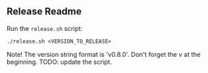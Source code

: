 ## Release Readme

Run the `release.sh` script:

```console
./release.sh <VERSION_TO_RELEASE>
```

Note! The version string format is 'v0.8.0'. Don't forget the v at the
beginning. TODO: update the script.

